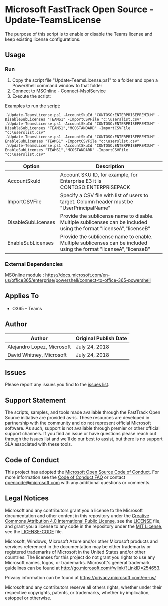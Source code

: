 # Microsoft FastTrack Open Source - Update-TeamsLicense

The purpose of this script is to enable or disable the Teams license and keep existing license configurations. 

## Usage

### Run

1. Copy the script file "Update-TeamsLicense.ps1" to a folder and open a PowerShell command window to that folder
2. Connect to MSOnline - Connect-MsolService
2. Execute the script: 

Examples to run the script:  

`.\Update-TeamsLicense.ps1 -AccountSkuId "CONTOSO:ENTERPRISEPREMIUM" -DisableSubLicenses "TEAMS1" -ImportCSVFile "c:\userslist.csv"`  
`.\Update-TeamsLicense.ps1 -AccountSkuId "CONTOSO:ENTERPRISEPREMIUM" -DisableSubLicenses "TEAMS1","MCOSTANDARD" -ImportCSVFile "c:\userslist.csv"`  
`.\Update-TeamsLicense.ps1 -AccountSkuId "CONTOSO:ENTERPRISEPREMIUM" -EnableSubLicenses "TEAMS1" -ImportCSVFile "c:\userslist.csv"`  
`.\Update-TeamsLicense.ps1 -AccountSkuId "CONTOSO:ENTERPRISEPREMIUM" -EnableSubLicenses "TEAMS1","MCOSTANDARD" -ImportCSVFile "c:\userslist.csv"`    


|Option|Description
|----|--------------------------
|AccountSkuId|Account SKU ID, for example, for Enterprise E3 it is CONTOSO:ENTERPRISEPACK
|ImportCSVFile|Specify a CSV file with list of users to target. Column header must be "UserPrincipalName"
|DisableSubLicenses|Provide the sublicense name to disable. Multiple sublicenses can be included using the format "licenseA","licenseB"
|EnableSubLicenses|Provide the sublicense name to enable. Multiple sublicenses can be included using the format "licenseA","licenseB"

### External Dependencies

MSOnline module : https://docs.microsoft.com/en-us/office365/enterprise/powershell/connect-to-office-365-powershell  

## Applies To

- O365 - Teams   

## Author

|Author|Original Publish Date
|----|--------------------------
|Alejandro Lopez, Microsoft|July 24, 2018|
|David Whitney, Microsoft|July 24, 2018|

## Issues

Please report any issues you find to the [issues list](../../../../issues).

## Support Statement

The scripts, samples, and tools made available through the FastTrack Open Source initiative are provided as-is. These resources are developed in partnership with the community and do not represent official Microsoft software. As such, support is not available through premier or other official support channels. If you find an issue or have questions please reach out through the issues list and we'll do our best to assist, but there is no support SLA associated with these tools.

## Code of Conduct

This project has adopted the [Microsoft Open Source Code of Conduct](https://opensource.microsoft.com/codeofconduct/).
For more information see the [Code of Conduct FAQ](https://opensource.microsoft.com/codeofconduct/faq/) or
contact [opencode@microsoft.com](mailto:opencode@microsoft.com) with any additional questions or comments.

## Legal Notices

Microsoft and any contributors grant you a license to the Microsoft documentation and other content
in this repository under the [Creative Commons Attribution 4.0 International Public License](https://creativecommons.org/licenses/by/4.0/legalcode),
see the [LICENSE](https://github.com/Microsoft/FastTrack/blob/master/LICENSE) file, and grant you a license to any code in the repository under the [MIT License](https://opensource.org/licenses/MIT), see the
[LICENSE-CODE](https://github.com/Microsoft/FastTrack/blob/master/LICENSE-CODE) file.

Microsoft, Windows, Microsoft Azure and/or other Microsoft products and services referenced in the documentation
may be either trademarks or registered trademarks of Microsoft in the United States and/or other countries.
The licenses for this project do not grant you rights to use any Microsoft names, logos, or trademarks.
Microsoft's general trademark guidelines can be found at http://go.microsoft.com/fwlink/?LinkID=254653.

Privacy information can be found at https://privacy.microsoft.com/en-us/

Microsoft and any contributors reserve all others rights, whether under their respective copyrights, patents,
or trademarks, whether by implication, estoppel or otherwise.


